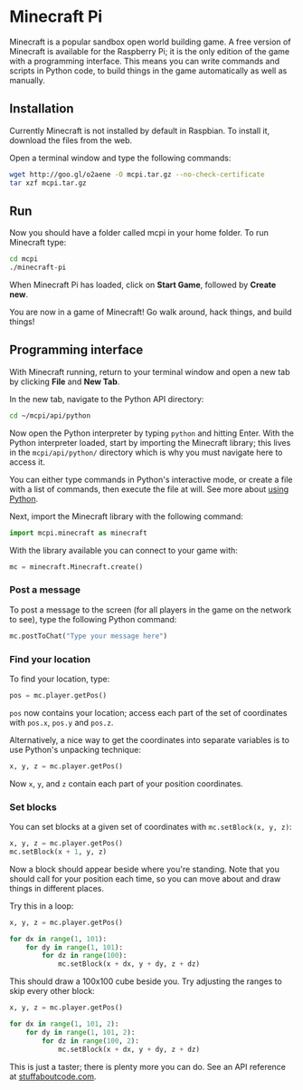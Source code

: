# Minecraft Pi

Minecraft is a popular sandbox open world building game. A free version of Minecraft is available for the Raspberry Pi; it is the only edition of the game with a programming interface. This means you can write commands and scripts in Python code, to build things in the game automatically as well as manually.

## Installation

Currently Minecraft is not installed by default in Raspbian. To install it, download the files from the web.

Open a terminal window and type the following commands:

```bash
wget http://goo.gl/o2aene -O mcpi.tar.gz --no-check-certificate
tar xzf mcpi.tar.gz
```

## Run

Now you should have a folder called mcpi in your home folder. To run Minecraft type:

```bash
cd mcpi
./minecraft-pi
```

When Minecraft Pi has loaded, click on **Start Game**, followed by **Create new**.

You are now in a game of Minecraft! Go walk around, hack things, and build things!

## Programming interface

With Minecraft running, return to your terminal window and open a new tab by clicking **File** and **New Tab**.

In the new tab, navigate to the Python API directory:

```bash
cd ~/mcpi/api/python
```

Now open the Python interpreter by typing `python` and hitting Enter. With the Python interpreter loaded, start by importing the Minecraft library; this lives in the `mcpi/api/python/` directory which is why you must navigate here to access it.

You can either type commands in Python's interactive mode, or create a file with a list of commands, then execute the file at will. See more about [using Python](python.md).

Next, import the Minecraft library with the following command:

```python
import mcpi.minecraft as minecraft
```

With the library available you can connect to your game with:

```python
mc = minecraft.Minecraft.create()
```

### Post a message

To post a message to the screen (for all players in the game on the network to see), type the following Python command:

```python
mc.postToChat("Type your message here")
```

### Find your location

To find your location, type:

```python
pos = mc.player.getPos()
```

`pos` now contains your location; access each part of the set of coordinates with `pos.x`, `pos.y` and `pos.z`.

Alternatively, a nice way to get the coordinates into separate variables is to use Python's unpacking technique:

```python
x, y, z = mc.player.getPos()
```

Now `x`, `y`, and `z` contain each part of your position coordinates.

### Set blocks

You can set blocks at a given set of coordinates with `mc.setBlock(x, y, z)`:

```python
x, y, z = mc.player.getPos()
mc.setBlock(x + 1, y, z)
```

Now a block should appear beside where you're standing. Note that you should call for your position each time, so you can move about and draw things in different places.

Try this in a loop:

```python
x, y, z = mc.player.getPos()

for dx in range(1, 101):
    for dy in range(1, 101):
        for dz in range(100):
            mc.setBlock(x + dx, y + dy, z + dz)
```

This should draw a 100x100 cube beside you. Try adjusting the ranges to skip every other block:

```python
x, y, z = mc.player.getPos()

for dx in range(1, 101, 2):
    for dy in range(1, 101, 2):
        for dz in range(100, 2):
            mc.setBlock(x + dx, y + dy, z + dz)
```

This is just a taster; there is plenty more you can do. See an API reference at [stuffaboutcode.com](http://www.stuffaboutcode.com/p/minecraft-api-reference.html).
